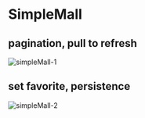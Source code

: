 # SimpleMall

## pagination, pull to refresh
![simpleMall-1](https://user-images.githubusercontent.com/73145656/205969529-b0de3d3f-7138-439c-8da7-98e6e6c464e6.gif)


## set favorite, persistence
![simpleMall-2](https://user-images.githubusercontent.com/73145656/205969550-afbd4392-4267-47c8-97ac-676e3fba88e3.gif)

